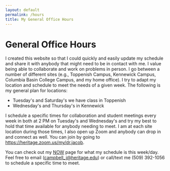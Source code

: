 ```yaml
---
layout: default
permalink: /hours
title: My General Office Hours
---
```

# General Office Hours

I created this website so that I could quickly and easily update my schedule and share it with anybody that might need to be in contact with me. I value being able to collaborate and work on problems in person. I go between a number of different sites (e.g., Toppenish Campus, Kennewick Campus, Columbia Basin College Campus, and my home office). I try to adapt my location and schedule to meet the needs of a given week. The following is my general plan for locations:

- Tuesday's and Saturday's we have class in Toppenish
- Wednesday's and Thursday's in Kennewick

I schedule a specific times for collaboration and student meetings every week in both at 2 PM on Tuesday's and Wednesday's and try my best to hold that time available for anybody needing to meet. I am at each site location during those times, I also open up Zoom and anybody can drop in and connect as well. You can join by going to <https://heritage.zoom.us/my/dr.jacob>.

You can check out my [NOW](/now) page for what my schedule is this week/day. Feel free to email (campbell_j@heritage.edu) or call/text me (509) 392-1056 to schedule a specific time to meet.